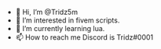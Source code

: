 - 👋 Hi, I’m @Tridz5m
- 👀 I’m interested in fivem scripts. 
- 🌱 I’m currently learning lua.
- 📫 How to reach me Discord is Tridz#0001

